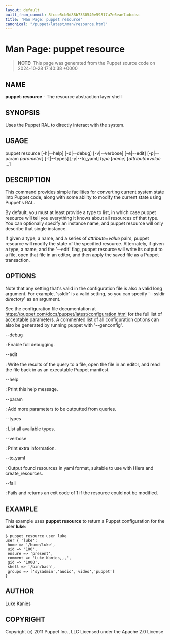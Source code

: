 ```yaml
---
layout: default
built_from_commit: 8fcce5cb0d88b7330540e59817a7e6eae7adcdea
title: 'Man Page: puppet resource'
canonical: "/puppet/latest/man/resource.html"
---
```


# Man Page: puppet resource

> **NOTE:** This page was generated from the Puppet source code on 2024-10-28 17:40:38 +0000

## NAME
**puppet-resource** - The resource abstraction layer shell

## SYNOPSIS
Uses the Puppet RAL to directly interact with the system.

## USAGE
puppet resource \[-h\|\--help\] \[-d\|\--debug\] \[-v\|\--verbose\]
\[-e\|\--edit\] \[-p\|\--param *parameter*\] \[-t\|\--types\]
\[-y\|\--to_yaml\] *type* \[*name*\] \[*attribute*=*value* \...\]

## DESCRIPTION
This command provides simple facilities for converting current system
state into Puppet code, along with some ability to modify the current
state using Puppet\'s RAL.

By default, you must at least provide a type to list, in which case
puppet resource will tell you everything it knows about all resources of
that type. You can optionally specify an instance name, and puppet
resource will only describe that single instance.

If given a type, a name, and a series of *attribute*=*value* pairs,
puppet resource will modify the state of the specified resource.
Alternately, if given a type, a name, and the \'\--edit\' flag, puppet
resource will write its output to a file, open that file in an editor,
and then apply the saved file as a Puppet transaction.

## OPTIONS
Note that any setting that\'s valid in the configuration file is also a
valid long argument. For example, \'ssldir\' is a valid setting, so you
can specify \'\--ssldir *directory*\' as an argument.

See the configuration file documentation at
https://puppet.com/docs/puppet/latest/configuration.html for the full
list of acceptable parameters. A commented list of all configuration
options can also be generated by running puppet with \'\--genconfig\'.

\--debug

:   Enable full debugging.

\--edit

:   Write the results of the query to a file, open the file in an
    editor, and read the file back in as an executable Puppet manifest.

\--help

:   Print this help message.

\--param

:   Add more parameters to be outputted from queries.

\--types

:   List all available types.

\--verbose

:   Print extra information.

\--to_yaml

:   Output found resources in yaml format, suitable to use with Hiera
    and create_resources.

\--fail

:   Fails and returns an exit code of 1 if the resource could not be
    modified.

## EXAMPLE
This example uses **puppet resource** to return a Puppet configuration
for the user **luke**:



    $ puppet resource user luke
    user { 'luke':
     home => '/home/luke',
     uid => '100',
     ensure => 'present',
     comment => 'Luke Kanies,,,',
     gid => '1000',
     shell => '/bin/bash',
     groups => ['sysadmin','audio','video','puppet']
    }

## AUTHOR
Luke Kanies

## COPYRIGHT
Copyright (c) 2011 Puppet Inc., LLC Licensed under the Apache 2.0
License
